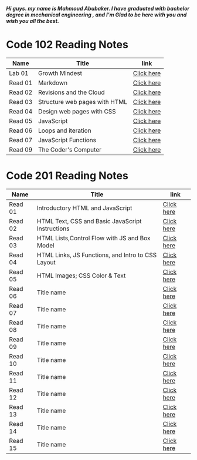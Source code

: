 ***Hi guys. my name is Mahmoud Abubaker. I have graduated with bachelor degree in mechanical engineering , and I'm Glad to be here with you and wish you all the best.***


# Code 102 Reading Notes

| Name  |   Title                       |link              |
|-------|------------------------------ |------------------|
|Lab 01 | Growth Mindest                | [Click here](https://mahmoudabubaker9.github.io/reading-notes/Lab01)   |
|Read 01| Markdown                      | [Click here](https://mahmoudabubaker9.github.io/reading-notes/Read01)  |
|Read 02| Revisions and the Cloud       | [Click here](https://mahmoudabubaker9.github.io/reading-notes/Read02)  |
|Read 03| Structure web pages with HTML | [Click here](https://mahmoudabubaker9.github.io/reading-notes/Read03)  |
|Read 04| Design web pages with CSS     | [Click here](https://mahmoudabubaker9.github.io/reading-notes/Read04)  |
|Read 05| JavaScript                    | [Click here](https://mahmoudabubaker9.github.io/reading-notes/Read05)  |
|Read 06| Loops and iteration           | [Click here](https://mahmoudabubaker9.github.io/reading-notes/Read06)  |
|Read 07| JavaScript Functions          | [Click here](https://mahmoudabubaker9.github.io/reading-notes/Read07)  |
|Read 09| The Coder's Computer          | [Click here](https://mahmoudabubaker9.github.io/reading-notes/Read09)  |



# Code 201 Reading Notes

| Name  |   Title                                          |link              |
|-------|--------------------------------------------------|------------------|
|Read 01 |Introductory HTML and JavaScript                 | [Click here](https://mahmoudabubaker9.github.io/reading-notes/Read201)           |
|Read 02 |HTML Text, CSS  and Basic JavaScript Instructions| [Click here](https://mahmoudabubaker9.github.io/reading-notes/Read202)           |
|Read 03 |HTML Lists,Control Flow with JS and Box Model    | [Click here](https://mahmoudabubaker9.github.io/reading-notes/Read203)           |
|Read 04 |HTML Links, JS Functions, and Intro to CSS Layout| [Click here](https://mahmoudabubaker9.github.io/reading-notes/Read204)           |
|Read 05 |HTML Images; CSS Color & Text                    | [Click here](https://mahmoudabubaker9.github.io/reading-notes/Read205)           |
|Read 06 |     Title name                                  | [Click here](https://mahmoudabubaker9.github.io/reading-notes/Read200)           |
|Read 07 |     Title name                                  | [Click here](https://mahmoudabubaker9.github.io/reading-notes/Read200)           |
|Read 08 |     Title name                                  | [Click here](https://mahmoudabubaker9.github.io/reading-notes/Read200)           |
|Read 09 |     Title name                                  | [Click here](https://mahmoudabubaker9.github.io/reading-notes/Read200)           |
|Read 10 |     Title name                                  | [Click here](https://mahmoudabubaker9.github.io/reading-notes/Read200)           |
|Read 11 |     Title name                                  | [Click here](https://mahmoudabubaker9.github.io/reading-notes/Read200)           |
|Read 12 |     Title name                                  | [Click here](https://mahmoudabubaker9.github.io/reading-notes/Read200)           |
|Read 13 |     Title name                                  | [Click here](https://mahmoudabubaker9.github.io/reading-notes/Read200)           |
|Read 14 |     Title name                                  | [Click here](https://mahmoudabubaker9.github.io/reading-notes/Read200)           |
|Read 15 |     Title name                                  | [Click here](https://mahmoudabubaker9.github.io/reading-notes/Read200)           |

